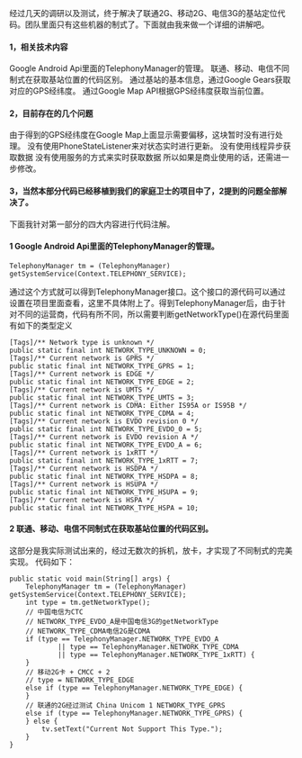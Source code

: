 经过几天的调研以及测试，终于解决了联通2G、移动2G、电信3G的基站定位代码。团队里面只有这些机器的制式了。下面就由我来做一个详细的讲解吧。
#### 1，相关技术内容
Google Android Api里面的TelephonyManager的管理。
联通、移动、电信不同制式在获取基站位置的代码区别。
通过基站的基本信息，通过Google Gears获取对应的GPS经纬度。
通过Google Map API根据GPS经纬度获取当前位置。
#### 2，目前存在的几个问题
由于得到的GPS经纬度在Google Map上面显示需要偏移，这块暂时没有进行处理。
没有使用PhoneStateListener来对状态实时进行更新。
没有使用线程异步获取数据
没有使用服务的方式来实时获取数据
所以如果是商业使用的话，还需进一步修改。
#### 3，当然本部分代码已经移植到我们的家庭卫士的项目中了，2提到的问题全部解决了。
下面我针对第一部分的四大内容进行代码注解。
#### 1 Google Android Api里面的TelephonyManager的管理。
```   
TelephonyManager tm = (TelephonyManager) getSystemService(Context.TELEPHONY_SERVICE);
```
通过这个方式就可以得到TelephonyManager接口。这个接口的源代码可以通过设置在项目里面查看，这里不具体附上了。得到TelephonyManager后，由于针对不同的运营商，代码有所不同，所以需要判断getNetworkType()在源代码里面有如下的类型定义 
```    
[Tags]/** Network type is unknown */
public static final int NETWORK_TYPE_UNKNOWN = 0;
[Tags]/** Current network is GPRS */
public static final int NETWORK_TYPE_GPRS = 1;
[Tags]/** Current network is EDGE */
public static final int NETWORK_TYPE_EDGE = 2;
[Tags]/** Current network is UMTS */
public static final int NETWORK_TYPE_UMTS = 3;
[Tags]/** Current network is CDMA: Either IS95A or IS95B */
public static final int NETWORK_TYPE_CDMA = 4;
[Tags]/** Current network is EVDO revision 0 */
public static final int NETWORK_TYPE_EVDO_0 = 5;
[Tags]/** Current network is EVDO revision A */
public static final int NETWORK_TYPE_EVDO_A = 6;
[Tags]/** Current network is 1xRTT */
public static final int NETWORK_TYPE_1xRTT = 7;
[Tags]/** Current network is HSDPA */
public static final int NETWORK_TYPE_HSDPA = 8;
[Tags]/** Current network is HSUPA */
public static final int NETWORK_TYPE_HSUPA = 9;
[Tags]/** Current network is HSPA */
public static final int NETWORK_TYPE_HSPA = 10;
```
#### 2 联通、移动、电信不同制式在获取基站位置的代码区别。
这部分是我实际测试出来的，经过无数次的拆机，放卡，才实现了不同制式的完美实现。
代码如下：
```  
public static void main(String[] args) {
	TelephonyManager tm = (TelephonyManager) getSystemService(Context.TELEPHONY_SERVICE);
	int type = tm.getNetworkType();
	// 中国电信为CTC
	// NETWORK_TYPE_EVDO_A是中国电信3G的getNetworkType
	// NETWORK_TYPE_CDMA电信2G是CDMA
	if (type == TelephonyManager.NETWORK_TYPE_EVDO_A
			|| type == TelephonyManager.NETWORK_TYPE_CDMA
			|| type == TelephonyManager.NETWORK_TYPE_1xRTT) {
	}
	// 移动2G卡 + CMCC + 2
	// type = NETWORK_TYPE_EDGE
	else if (type == TelephonyManager.NETWORK_TYPE_EDGE) {
	}
	// 联通的2G经过测试 China Unicom 1 NETWORK_TYPE_GPRS
	else if (type == TelephonyManager.NETWORK_TYPE_GPRS) {
	} else {
		tv.setText("Current Not Support This Type.");
	}
}
```